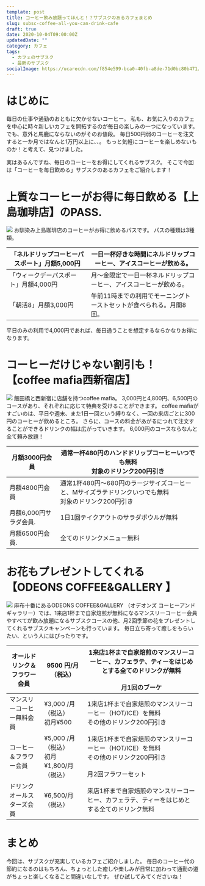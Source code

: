 ```yaml
---
template: post
title: コーヒー飲み放題ってほんと！？サブスクのあるカフェまとめ
slug: subsc-coffee-all-you-can-drink-cafe
draft: true
date: 2020-10-04T09:00:00Z
updatedDate: ""
category: カフェ
tags:
  - カフェのサブスク
  - 最新のサブスク
socialImage: https://ucarecdn.com/f854e599-bca0-40fb-a8de-71d0bc80b471/CanvaCloseupPhotographyofCoffee.jpg
---
```


# はじめに
毎日の仕事や通勤のおともに欠かせないコーヒー。
私も、お気に入りのカフェを中心に時々新しいカフェを開拓するのが毎日の楽しみの一つになっています。
でも、意外と馬鹿にならないのがそのお値段。
毎日500円弱のコーヒーを注文すると一か月ではなんと1万円以上に、、。
もっと気軽にコーヒーを楽しめないものか！と考えて、見つけました。

実はあるんですね、毎日のコーヒーをお得にしてくれるサブスク。
そこで今回は「コーヒーを毎日飲める」サブスクのあるカフェをご紹介します！

# 上質なコーヒーがお得に毎日飲める【上島珈琲店】のPASS.
![](https://ucarecdn.com/96948fda-a0a1-4815-a630-f73436956416/S__4292651.jpg)
お馴染み上島珈琲店のコーヒーがお得に飲めるパスです。
パスの種類は3種類。

| 「ネルドリップコーヒーパスポート」月額5,000円 | 一日一杯好きな時間にネルドリップコーヒー、アイスコーヒーが飲める。 |
| --- | --- |
| 「ウィークデーパスポート」月額4,000円 | 月～金限定で一日一杯ネルドリップコーヒー、アイスコーヒーが飲める。 |
| 「朝活8」月額3,000円 | 午前11時までの利用でモーニングトーストセットが食べられる。月間8回。 |

平日のみの利用で4,000円であれば、毎日通うことを想定するならかなりお得になります。


# コーヒーだけじゃない割引も！【coffee mafia西新宿店】
![](https://ucarecdn.com/a1fafd03-de04-4ed9-8908-c3fe26e12588/S__4292650.jpg)
飯田橋と西新宿に店舗を持つcoffee mafia。
3,000円と4,800円、6,500円のコースがあり、それぞれに応じて特典を受けることができます。
coffee mafiaがすごいのは、平日や週末、また1日一回という縛りなく、一回の来店ごとに300円のコーヒーが飲めるところ。
さらに、コースの料金があがるにつれて注文することができるドリンクの幅は広がっていきます。
6,000円のコースならなんと全て頼み放題！

| 月額3000円会員 | 通常一杯480円のハンドドリップコーヒーいつでも無料<br>対象のドリンク200円引き |
| --- | --- |
| 月額4800円会員 | 通常1杯480円〜680円のラージサイズコーヒーと、Mサイズラテドリンクいつでも無料<br>対象のドリンク200円引き |
| 月額6,000円サラダ会員. | 1日1回テイクアウトのサラダボウルが無料 |
| 月額6500円会員. | 全てのドリンクメニュー無料 |


# お花もプレゼントしてくれる【ODEONS COFFEE&GALLERY 】
![](https://ucarecdn.com/74fb80e6-8606-4509-a45d-d06d2104d71a/S__4292649.jpg)
麻布十番にあるODEONS COFFEE&GALLERY （オデオンズ コーヒーアンドギャラリー）では、1来店1杯まで自家焙煎が無料になるマンスリーコーヒー会員やすべてが飲み放題になるサブスクコースの他、月2回季節の花をプレゼントしてくれるサブスクキャンペーンも行っています。
毎日立ち寄って癒しをもらいたい、という人にはぴったりです。

| オールドリンク＆フラワー会員 | 9500 円/月<br>（税込） | 1来店1杯まで自家焙煎のマンスリーコーヒー、カフェラテ、ティーをはじめとする全てのドリンクが無料<br><br>月1回のブーケ |
| --- | --- | --- |
| マンスリーコーヒー無料会員 | ¥3,000 /月（税込）<br>初月¥500 | 1来店1杯まで自家焙煎のマンスリーコーヒー（HOT/ICE）を無料<br>その他のドリンク200円引き |
| コーヒー＆フラワー会員 | ¥5,000 /月（税込）<br>初月　¥1,800/月（税込） | 1来店1杯まで自家焙煎のマンスリーコーヒー（HOT/ICE）を無料<br>その他のドリンク200円引き<br><br>月2回フラワーセット |
| ドリンクオールスターズ会員 | ¥6,500/月（税込） | 来店1杯まで自家焙煎のマンスリーコーヒー、カフェラテ、ティーをはじめとする全てのドリンク無料 |

# まとめ

今回は、サブスクが充実しているカフェご紹介しました。
毎日のコーヒー代の節約になるのはもちろん、ちょっとした癒しや楽しみが日常に加わって通勤の道がちょっと楽しくなること間違いなしです。
ぜひ試してみてくださいね！

